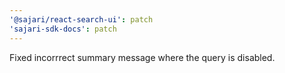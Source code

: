```yaml
---
'@sajari/react-search-ui': patch
'sajari-sdk-docs': patch
---
```


Fixed incorrrect summary message where the query is disabled.
